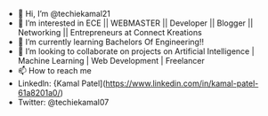 - 👋 Hi, I’m @techiekamal21
- 👀 I’m interested in ECE || WEBMASTER || Developer || Blogger || Networking || Entrepreneurs at Connect Kreations
- 🌱 I’m currently learning Bachelors Of Engineering!!
- 💞️ I’m looking to collaborate on projects on Artificial Intelligence | Machine Learning | Web Development | Freelancer
- 📫 How to reach me 
- Linkedln: {Kamal Patel](https://www.linkedin.com/in/kamal-patel-61a8201a0/)
- Twitter: @techiekamal07

<!---
techiekamal21/techiekamal21 is a ✨ special ✨ repository because its `README.md` (this file) appears on your GitHub profile.
You can click the Preview link to take a look at your changes.
--->
